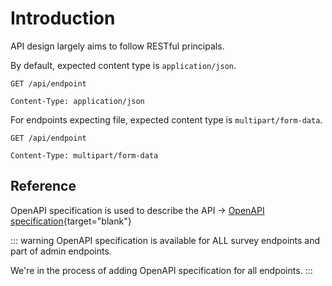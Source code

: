 # Introduction

API design largely aims to follow RESTful principals.

By default, expected content type is `application/json`.

```http
GET /api/endpoint

Content-Type: application/json
```

For endpoints expecting file, expected content type is `multipart/form-data`.

```http
GET /api/endpoint

Content-Type: multipart/form-data
```

## Reference

OpenAPI specification is used to describe the API -> [OpenAPI specification](/open-api){target="blank"}

::: warning
OpenAPI specification is available for ALL survey endpoints and part of admin endpoints.

We're in the process of adding OpenAPI specification for all endpoints.
:::
